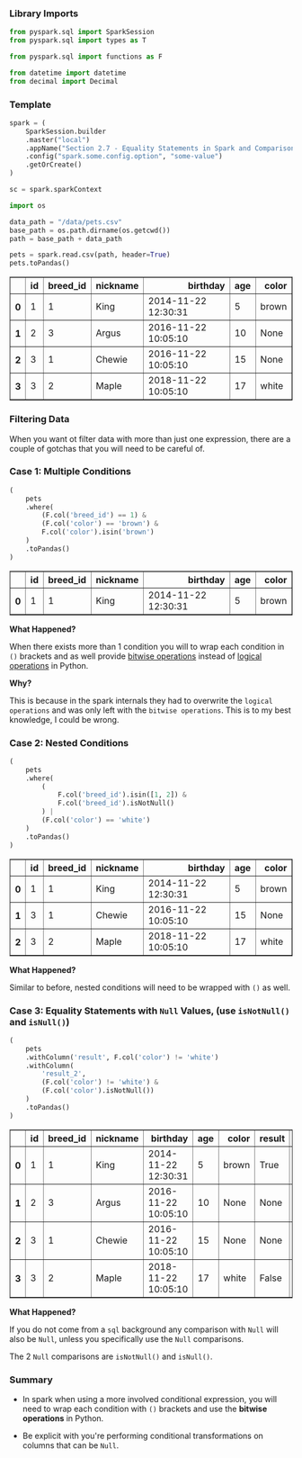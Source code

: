 
### Library Imports


```python
from pyspark.sql import SparkSession
from pyspark.sql import types as T

from pyspark.sql import functions as F

from datetime import datetime
from decimal import Decimal
```

### Template


```python
spark = (
    SparkSession.builder
    .master("local")
    .appName("Section 2.7 - Equality Statements in Spark and Comparison with Nulls")
    .config("spark.some.config.option", "some-value")
    .getOrCreate()
)

sc = spark.sparkContext

import os

data_path = "/data/pets.csv"
base_path = os.path.dirname(os.getcwd())
path = base_path + data_path
```


```python
pets = spark.read.csv(path, header=True)
pets.toPandas()
```




<div>
<table border="1" class="dataframe">
  <thead>
    <tr style="text-align: right;">
      <th></th>
      <th>id</th>
      <th>breed_id</th>
      <th>nickname</th>
      <th>birthday</th>
      <th>age</th>
      <th>color</th>
    </tr>
  </thead>
  <tbody>
    <tr>
      <th>0</th>
      <td>1</td>
      <td>1</td>
      <td>King</td>
      <td>2014-11-22 12:30:31</td>
      <td>5</td>
      <td>brown</td>
    </tr>
    <tr>
      <th>1</th>
      <td>2</td>
      <td>3</td>
      <td>Argus</td>
      <td>2016-11-22 10:05:10</td>
      <td>10</td>
      <td>None</td>
    </tr>
    <tr>
      <th>2</th>
      <td>3</td>
      <td>1</td>
      <td>Chewie</td>
      <td>2016-11-22 10:05:10</td>
      <td>15</td>
      <td>None</td>
    </tr>
    <tr>
      <th>3</th>
      <td>3</td>
      <td>2</td>
      <td>Maple</td>
      <td>2018-11-22 10:05:10</td>
      <td>17</td>
      <td>white</td>
    </tr>
  </tbody>
</table>
</div>



### Filtering Data

When you want ot filter data with more than just one expression, there are a couple of gotchas that you will need to be careful of.

### Case 1: Multiple Conditions


```python
(
    pets
    .where(
        (F.col('breed_id') == 1) &
        (F.col('color') == 'brown') &
        F.col('color').isin('brown')
    )
    .toPandas()
)
```




<div>
<table border="1" class="dataframe">
  <thead>
    <tr style="text-align: right;">
      <th></th>
      <th>id</th>
      <th>breed_id</th>
      <th>nickname</th>
      <th>birthday</th>
      <th>age</th>
      <th>color</th>
    </tr>
  </thead>
  <tbody>
    <tr>
      <th>0</th>
      <td>1</td>
      <td>1</td>
      <td>King</td>
      <td>2014-11-22 12:30:31</td>
      <td>5</td>
      <td>brown</td>
    </tr>
  </tbody>
</table>
</div>



**What Happened?**

When there exists more than 1 condition you will to wrap each condition in `()` brackets and as well provide [bitwise operations](https://www.tutorialspoint.com/python/bitwise_operators_example.htm) instead of [logical operations](https://www.tutorialspoint.com/python/logical_operators_example.htm) in Python.

**Why?**

This is because in the spark internals they had to overwrite the `logical operations` and was only left with the `bitwise operations`. This is to my best knowledge, I could be wrong.

### Case 2: Nested Conditions


```python
(
    pets
    .where(
        (
            F.col('breed_id').isin([1, 2]) &
            F.col('breed_id').isNotNull()
        ) |
        (F.col('color') == 'white')
    )
    .toPandas()
)
```




<div>
<table border="1" class="dataframe">
  <thead>
    <tr style="text-align: right;">
      <th></th>
      <th>id</th>
      <th>breed_id</th>
      <th>nickname</th>
      <th>birthday</th>
      <th>age</th>
      <th>color</th>
    </tr>
  </thead>
  <tbody>
    <tr>
      <th>0</th>
      <td>1</td>
      <td>1</td>
      <td>King</td>
      <td>2014-11-22 12:30:31</td>
      <td>5</td>
      <td>brown</td>
    </tr>
    <tr>
      <th>1</th>
      <td>3</td>
      <td>1</td>
      <td>Chewie</td>
      <td>2016-11-22 10:05:10</td>
      <td>15</td>
      <td>None</td>
    </tr>
    <tr>
      <th>2</th>
      <td>3</td>
      <td>2</td>
      <td>Maple</td>
      <td>2018-11-22 10:05:10</td>
      <td>17</td>
      <td>white</td>
    </tr>
  </tbody>
</table>
</div>



**What Happened?**

Similar to before, nested conditions will need to be wrapped with `()` as well.

### Case 3: Equality Statements with `Null` Values, (use `isNotNull()` and `isNull()`)


```python
(
    pets
    .withColumn('result', F.col('color') != 'white')
    .withColumn(
        'result_2', 
        (F.col('color') != 'white') &
        (F.col('color').isNotNull())
    )
    .toPandas()
)
```




<div>
<table border="1" class="dataframe">
  <thead>
    <tr style="text-align: right;">
      <th></th>
      <th>id</th>
      <th>breed_id</th>
      <th>nickname</th>
      <th>birthday</th>
      <th>age</th>
      <th>color</th>
      <th>result</th>
      <th>result_2</th>
    </tr>
  </thead>
  <tbody>
    <tr>
      <th>0</th>
      <td>1</td>
      <td>1</td>
      <td>King</td>
      <td>2014-11-22 12:30:31</td>
      <td>5</td>
      <td>brown</td>
      <td>True</td>
      <td>True</td>
    </tr>
    <tr>
      <th>1</th>
      <td>2</td>
      <td>3</td>
      <td>Argus</td>
      <td>2016-11-22 10:05:10</td>
      <td>10</td>
      <td>None</td>
      <td>None</td>
      <td>False</td>
    </tr>
    <tr>
      <th>2</th>
      <td>3</td>
      <td>1</td>
      <td>Chewie</td>
      <td>2016-11-22 10:05:10</td>
      <td>15</td>
      <td>None</td>
      <td>None</td>
      <td>False</td>
    </tr>
    <tr>
      <th>3</th>
      <td>3</td>
      <td>2</td>
      <td>Maple</td>
      <td>2018-11-22 10:05:10</td>
      <td>17</td>
      <td>white</td>
      <td>False</td>
      <td>False</td>
    </tr>
  </tbody>
</table>
</div>



**What Happened?**

If you do not come from a `sql` background any comparison with `Null` will also be `Null`, unless you specifically use the `Null` comparisons.

The 2 `Null` comparisons are `isNotNull()` and `isNull()`.

### Summary

* In spark when using a more involved conditional expression, you will need to wrap each condition with `()` brackets and use the **bitwise operations** in Python.

* Be explicit with you're performing conditional transformations on columns that can be `Null`.
